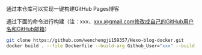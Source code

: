 通过本仓库可以实现一键构建GitHub Pages博客

通过下面的命令进行构建（注：xxx、xxx.@gmail.com修改成自己的GitHub用户名和GitHub邮箱）

```bash
git clone https://github.com/wenchengji159357/Hexo-blog-docker.git
docker build . --file Dockerfile --build-arg Github_User="xxx" --build-arg Github_Email="xxx.@gmail.com" --tag hexo-blog-image
```





